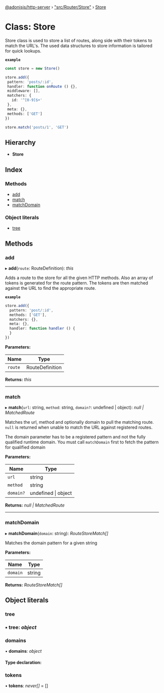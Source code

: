 [@adonisjs/http-server](../README.md) › ["src/Router/Store"](../modules/_src_router_store_.md) › [Store](_src_router_store_.store.md)

# Class: Store

Store class is used to store a list of routes, along side with their tokens
to match the URL's. The used data structures to store information is tailored
for quick lookups.

**`example`** 
```ts
const store = new Store()

store.add({
 pattern: 'posts/:id',
 handler: function onRoute () {},
 middleware: [],
 matchers: {
   id: '^[0-9]$+'
 },
 meta: {},
 methods: ['GET']
})

store.match('posts/1', 'GET')
```

## Hierarchy

* **Store**

## Index

### Methods

* [add](_src_router_store_.store.md#add)
* [match](_src_router_store_.store.md#match)
* [matchDomain](_src_router_store_.store.md#matchdomain)

### Object literals

* [tree](_src_router_store_.store.md#tree)

## Methods

###  add

▸ **add**(`route`: RouteDefinition): *this*

Adds a route to the store for all the given HTTP methods. Also an array
of tokens is generated for the route pattern. The tokens are then
matched against the URL to find the appropriate route.

**`example`** 
```ts
store.add({
  pattern: 'post/:id',
  methods: ['GET'],
  matchers: {},
  meta: {},
  handler: function handler () {
  }
})
```

**Parameters:**

Name | Type |
------ | ------ |
`route` | RouteDefinition |

**Returns:** *this*

___

###  match

▸ **match**(`url`: string, `method`: string, `domain?`: undefined | object): *null | MatchedRoute*

Matches the url, method and optionally domain to pull the matching
route. `null` is returned when unable to match the URL against
registered routes.

The domain parameter has to be a registered pattern and not the fully
qualified runtime domain. You must call `matchDomain` first to fetch
the pattern for qualified domain

**Parameters:**

Name | Type |
------ | ------ |
`url` | string |
`method` | string |
`domain?` | undefined &#124; object |

**Returns:** *null | MatchedRoute*

___

###  matchDomain

▸ **matchDomain**(`domain`: string): *RouteStoreMatch[]*

Matches the domain pattern for a given string

**Parameters:**

Name | Type |
------ | ------ |
`domain` | string |

**Returns:** *RouteStoreMatch[]*

## Object literals

###  tree

### ▪ **tree**: *object*

###  domains

• **domains**: *object*

#### Type declaration:

###  tokens

• **tokens**: *never[]* =  []
